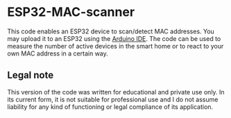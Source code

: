 # ESP32-MAC-scanner
This code enables an ESP32 device to scan/detect MAC addresses. You may upload it to an ESP32 using the [Arduino IDE](https://randomnerdtutorials.com/installing-the-esp32-board-in-arduino-ide-windows-instructions/). 
The code can be used to measure the number of active devices in the smart home or to react to your own MAC address in a certain way.

## Legal note
This version of the code was written for educational and private use only. In its current form, it is not suitable for professional use and I do not assume liability for any kind of functioning or legal compliance of its application.
